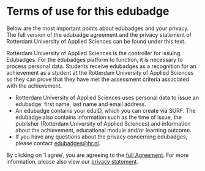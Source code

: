 # Terms of use for this edubadge
Below are the most important points about edubadges and your privacy. The full version of the edubadge agreement and the privacy statement of Rotterdam University of Applied Sciences can be found under this text.

Rotterdam University of Applied Sciences is the controller for issuing Edubadges. For the edubadges platform to function, it is necessary to process personal data. Students receive edubadges as a recognition for an achievement as a student at the Rotterdam University of Applied Sciences so they can prove that they have met the assessment criteria associated with the achievement.

* Rotterdam University of Applied Sciences uses personal data to issue an edubadge: first name, last name and email address.
* An edubadge contains your eduID, which you can create via SURF. The edubadge also contains information such as the time of issue, the publisher (Rotterdam University of Applied Sciences) and information about the achievement, educational module and/or learning outcome.
* If you have any questions about the privacy concerning edubadges, please contact [edubadges@hr.nl](mailto:edubadges@hr.nl).

By clicking on ’I agree’, you are agreeing to the [full Agreement](https://raw.githubusercontent.com/edubadges/privacy/master/hogeschool-rotterdam/edubadges-nonformal-terms-en.md). For more information, please also view our [privacy statement](https://hint.hr.nl/nl/HR/Over-de-HR/Rechten-en-plichten/Gebruik-persoonsgegevens/).
